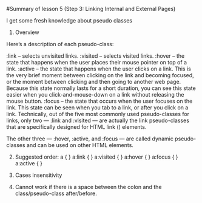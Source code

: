 #Summary of lesson 5 (Step 3: Linking Internal and External Pages)

I get some fresh knowledge about pseudo classes

1. Overview

Here’s a description of each pseudo-class:

:link – selects unvisited links.
:visited – selects visited links.
:hover – the state that happens when the user places their mouse pointer on top of a link.
:active – the state that happens when the user clicks on a link. This is the very brief moment between clicking on the link and becoming focused, or the moment between clicking and then going to another web page. Because this state normally lasts for a short duration, you can see this state easier when you click-and-mouse-down on a link without releasing the mouse button.
:focus – the state that occurs when the user focuses on the link. This state can be seen when you tab to a link, or after you click on a link.
Technically, out of the five most commonly used pseudo-classes for links, only two — :link and :visited — are actually the link pseudo-classes that are specifically designed for HTML link (<a>) elements.

The other three — :hover, :active, and :focus — are called dynamic pseudo-classes and can be used on other HTML elements.

2. Suggested order:
a { }
a:link { }
a:visited { }
a:hover { }
a:focus { }
a:active { }

3. Cases insensitivity 

4. Cannot work if there is a space between the colon and the class/pseudo-class after/before.
